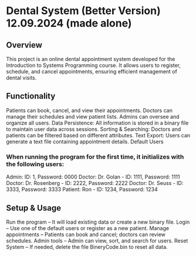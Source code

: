 # Dental System (Better Version)                        12.09.2024 (made alone)

## Overview

This project is an online dental appointment system developed for the Introduction to Systems Programming course.
It allows users to register, schedule, and cancel appointments, ensuring efficient management of dental visits.

## Functionality
Patients can book, cancel, and view their appointments.
Doctors can manage their schedules and view patient lists.
Admins can oversee and organize all users.
Data Persistence: All information is stored in a binary file to maintain user data across sessions.
Sorting & Searching: Doctors and patients can be filtered based on different attributes.
Text Export: Users can generate a text file containing appointment details.
Default Users

### When running the program for the first time, it initializes with the following users:

Admin: ID: 1, Password: 0000
Doctor: Dr. Golan - ID: 1111, Password: 1111
Doctor: Dr. Rosenberg - ID: 2222, Password: 2222
Doctor: Dr. Seuss - ID: 3333, Password: 3333
Patient: Ron - ID: 1234, Password: 1234

## Setup & Usage

Run the program – It will load existing data or create a new binary file.
Login – Use one of the default users or register as a new patient.
Manage appointments – Patients can book and cancel; doctors can review schedules.
Admin tools – Admin can view, sort, and search for users.
Reset System – If needed, delete the file BineryCode.bin to reset all data.

